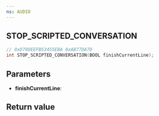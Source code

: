 ```yaml
---
ns: AUDIO
---
```

## STOP_SCRIPTED_CONVERSATION

```c
// 0xD79DEEFB53455EBA 0xAB77DA7D
int STOP_SCRIPTED_CONVERSATION(BOOL finishCurrentLine);
```


## Parameters
* **finishCurrentLine**:

## Return value
